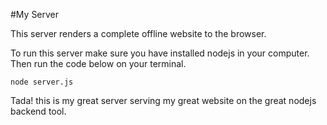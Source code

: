 #My Server

This server renders a complete offline website to the browser.

To run this server make sure you have installed nodejs in your computer. Then run the code below on your terminal.

```node server.js```

Tada! this is my great server serving my great website on the great nodejs backend tool.